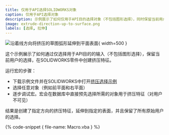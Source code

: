 ```yaml
---
title: 仅用于API选择SOLIDWORKS对象
caption: 仅用于API选择对象
description: 示例展示了如何仅用于API目的选择对象（不包括图形选择），同时保留当前用户的选择
image: extrude-direction-up-to-surface.png
labels: [选择, 拉伸]
---
```

![沿着线方向将挤压的草图弧形延伸到平面表面](extrude-direction-up-to-surface.png){ width=500 }

这个示例展示了如何通过仅选择用于API目的的输入（不包括图形选择），保留当前用户的选择，在SOLIDWORKS零件中创建挤压特征。

运行宏的步骤：

* 下载示例文件并在SOLIDWORKS中打开[挤压选择示例](extrude-selection-example.SLDPRT)
* 选择任意对象（例如前平面和右平面）
* 逐步调试宏。宏会在数据库中直接预先选择所需的对象用于挤压特征（对用户不可见）

结果是创建了指定方向的挤压特征，延伸到指定的表面，并且保留了所有原始用户的选择。

{% code-snippet { file-name: Macro.vba } %}
